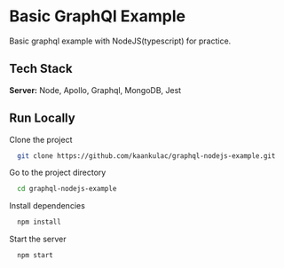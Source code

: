 
# Basic GraphQl Example

Basic graphql example with NodeJS(typescript) for practice.


## Tech Stack

**Server:** Node, Apollo, Graphql, MongoDB, Jest


## Run Locally

Clone the project

```bash
  git clone https://github.com/kaankulac/graphql-nodejs-example.git
```

Go to the project directory

```bash
  cd graphql-nodejs-example
```

Install dependencies

```bash
  npm install
```

Start the server

```bash
  npm start
```

